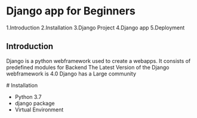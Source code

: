 # Django app for Beginners

1.Introduction
2.Installation
3.Django Project
4.Django app
5.Deployment

## Introduction

<p>Django is a python webframework used to create a webapps.
  It consists of predefined modules for Backend
  The Latest Version of the Django webframework is 4.0 
  Django has a Large community
  </p>
# Installation

<ul>
  <li>Python 3.7</li>
  <li>django package </li>
  <li>Virtual Environment </li>
 </ul>
